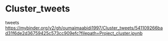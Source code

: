 # Cluster_tweets
tweets
https://mybinder.org/v2/gh/oumaimaabidi1997/Cluster_tweets/541109266bad31f6de2d36759425c573cc909efc?filepath=Project_cluster.ipynb
